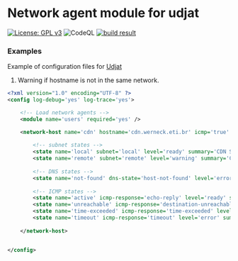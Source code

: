 # Network agent module for udjat

[![License: GPL v3](https://img.shields.io/badge/License-GPL%20v3-blue.svg)](https://www.gnu.org/licenses/gpl-3.0)
![CodeQL](https://github.com/PerryWerneck/udjat-module-network/workflows/CodeQL/badge.svg?branch=master)
[![build result](https://build.opensuse.org/projects/home:PerryWerneck:udjat/packages/udjat-module-network/badge.svg?type=percent)](https://build.opensuse.org/package/show/home:PerryWerneck:udjat/udjat-module-network)

### Examples

Example of configuration files for [Udjat](../../../udjat)

1. Warning if hostname is not in the same network.

```xml
<?xml version="1.0" encoding="UTF-8" ?>
<config log-debug='yes' log-trace='yes'>

	<!-- Load network agents -->
	<module name='users' required='yes' />

	<network-host name='cdn' hostname='cdn.werneck.eti.br' icmp='true' icmp-timeout='60' update-timer='60'>
	
		<!-- subnet states -->
		<state name='local' subnet='local' level='ready' summary='CDN Server is local' />
		<state name='remote' subnet='remote' level='warning' summary='CDN Server is NOT local' />
		
		<!-- DNS states -->
		<state name='not-found' dns-state='host-not-found' level='error' summary='Cant resolve ${hostname}' />
			
		<!-- ICMP states -->
		<state name='active' icmp-response='echo-reply' level='ready' summary='CDN is active' />
		<state name='unreachable' icmp-response='destination-unreachable' level='error' summary='CDN is not reachable' />
		<state name='time-exceeded' icmp-response='time-exceeded' level='error' summary='CDN is not available' />
		<state name='timeout' icmp-response='timeout' level='error' summary='No ICMP response from CDN' />
			
	</network-host>


</config>
```

